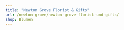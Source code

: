 ```yaml
---
title: "Newton Grove Florist & Gifts"
url: /newton-grove/newton-grove-florist-und-gifts/
shop: Blumen
---
```

